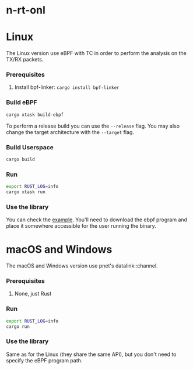 # n-rt-onl

# Linux

The Linux version use eBPF with TC in order to perform the analysis on the TX/RX packets.

### Prerequisites

1. Install bpf-linker: `cargo install bpf-linker`

### Build eBPF

```bash
cargo xtask build-ebpf
```

To perform a release build you can use the `--release` flag.
You may also change the target architecture with the `--target` flag.

### Build Userspace

```bash
cargo build
```

### Run

```bash
export RUST_LOG=info
cargo xtask run
```

### Use the library

You can check the [example](examples/nrt_test/). You'll need to download the ebpf program
and place it somewhere accessible for the user running the binary.

# macOS and Windows

The macOS and Windows version use pnet's datalink::channel.

### Prerequisites

1. None, just Rust

### Run

```bash
export RUST_LOG=info
cargo run
```

### Use the library

Same as for the Linux (they share the same API), but you don't need to
specify the eBPF program path.